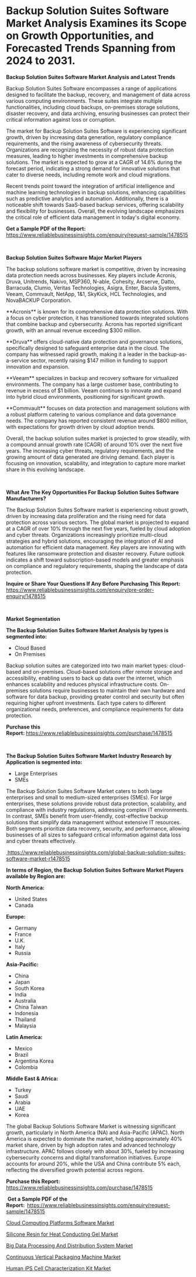 <p><h1>Backup Solution Suites Software Market Analysis Examines its Scope on Growth Opportunities, and Forecasted Trends Spanning from 2024 to 2031.</h1></p><p><strong>Backup Solution Suites Software Market Analysis and Latest Trends</strong></p>
<p><p>Backup Solution Suites Software encompasses a range of applications designed to facilitate the backup, recovery, and management of data across various computing environments. These suites integrate multiple functionalities, including cloud backups, on-premises storage solutions, disaster recovery, and data archiving, ensuring businesses can protect their critical information against loss or corruption.</p><p>The market for Backup Solution Suites Software is experiencing significant growth, driven by increasing data generation, regulatory compliance requirements, and the rising awareness of cybersecurity threats. Organizations are recognizing the necessity of robust data protection measures, leading to higher investments in comprehensive backup solutions. The market is expected to grow at a CAGR of 14.6% during the forecast period, indicating a strong demand for innovative solutions that cater to diverse needs, including remote work and cloud migrations.</p><p>Recent trends point toward the integration of artificial intelligence and machine learning technologies in backup solutions, enhancing capabilities such as predictive analytics and automation. Additionally, there is a noticeable shift towards SaaS-based backup services, offering scalability and flexibility for businesses. Overall, the evolving landscape emphasizes the critical role of efficient data management in today's digital economy.</p></p>
<p><strong>Get a Sample PDF of the Report:&nbsp;</strong> <a href="https://www.reliablebusinessinsights.com/enquiry/request-sample/1478515?utm_campaign=1109&utm_medium=2&utm_source=Github&utm_content=ia&utm_term=09122024&utm_id=backup-solution-suites-software">https://www.reliablebusinessinsights.com/enquiry/request-sample/1478515</a></p>
<p>&nbsp;</p>
<p><strong>Backup Solution Suites Software Major Market Players</strong></p>
<p><p>The backup solutions software market is competitive, driven by increasing data protection needs across businesses. Key players include Acronis, Druva, Unitrends, Nakivo, MSP360, N-able, Cohesity, Arcserve, Datto, Barracuda, Clumio, Veritas Technologies, Asigra, Enter, Bacula Systems, Veeam, Commvault, NetApp, 1&1, SkyKick, HCL Technologies, and NovaBACKUP Corporation.</p><p>**Acronis** is known for its comprehensive data protection solutions. With a focus on cyber protection, it has transitioned towards integrated solutions that combine backup and cybersecurity. Acronis has reported significant growth, with an annual revenue exceeding $300 million.</p><p>**Druva** offers cloud-native data protection and governance solutions, specifically designed to safeguard enterprise data in the cloud. The company has witnessed rapid growth, making it a leader in the backup-as-a-service sector, recently raising $147 million in funding to support innovation and expansion.</p><p>**Veeam** specializes in backup and recovery software for virtualized environments. The company has a large customer base, contributing to revenue in excess of $1 billion. Veeam continues to innovate and expand into hybrid cloud environments, positioning for significant growth.</p><p>**Commvault** focuses on data protection and management solutions with a robust platform catering to various compliance and data governance needs. The company has reported consistent revenue around $800 million, with expectations for growth driven by cloud adoption trends.</p><p>Overall, the backup solution suites market is projected to grow steadily, with a compound annual growth rate (CAGR) of around 10% over the next five years. The increasing cyber threats, regulatory requirements, and the growing amount of data generated are driving demand. Each player is focusing on innovation, scalability, and integration to capture more market share in this evolving landscape.</p></p>
<p>&nbsp;</p>
<p><strong>What Are The Key Opportunities For Backup Solution Suites Software Manufacturers?</strong></p>
<p><p>The Backup Solution Suites Software market is experiencing robust growth, driven by increasing data proliferation and the rising need for data protection across various sectors. The global market is projected to expand at a CAGR of over 10% through the next five years, fueled by cloud adoption and cyber threats. Organizations increasingly prioritize multi-cloud strategies and hybrid solutions, encouraging the integration of AI and automation for efficient data management. Key players are innovating with features like ransomware protection and disaster recovery. Future outlook indicates a shift toward subscription-based models and greater emphasis on compliance and regulatory requirements, shaping the landscape of data protection.</p></p>
<p><strong>Inquire or Share Your Questions If Any Before Purchasing This Report:</strong> <a href="https://www.reliablebusinessinsights.com/enquiry/pre-order-enquiry/1478515?utm_campaign=1109&utm_medium=2&utm_source=Github&utm_content=ia&utm_term=09122024&utm_id=backup-solution-suites-software">https://www.reliablebusinessinsights.com/enquiry/pre-order-enquiry/1478515</a></p>
<p>&nbsp;</p>
<p><strong>Market Segmentation</strong></p>
<p><strong>The Backup Solution Suites Software Market Analysis by types is segmented into:</strong></p>
<p><ul><li>Cloud Based</li><li>On Premises</li></ul></p>
<p><p>Backup solution suites are categorized into two main market types: cloud-based and on-premises. Cloud-based solutions offer remote storage and accessibility, enabling users to back up data over the internet, which enhances scalability and reduces physical infrastructure costs. On-premises solutions require businesses to maintain their own hardware and software for data backup, providing greater control and security but often requiring higher upfront investments. Each type caters to different organizational needs, preferences, and compliance requirements for data protection.</p></p>
<p><strong>Purchase this Report:&nbsp;</strong><a href="https://www.reliablebusinessinsights.com/purchase/1478515?utm_campaign=1109&utm_medium=2&utm_source=Github&utm_content=ia&utm_term=09122024&utm_id=backup-solution-suites-software">https://www.reliablebusinessinsights.com/purchase/1478515</a></p>
<p>&nbsp;</p>
<p><strong>The Backup Solution Suites Software Market Industry Research by Application is segmented into:</strong></p>
<p><ul><li>Large Enterprises</li><li>SMEs</li></ul></p>
<p><p>The Backup Solution Suites Software Market caters to both large enterprises and small to medium-sized enterprises (SMEs). For large enterprises, these solutions provide robust data protection, scalability, and compliance with industry regulations, addressing complex IT environments. In contrast, SMEs benefit from user-friendly, cost-effective backup solutions that simplify data management without extensive IT resources. Both segments prioritize data recovery, security, and performance, allowing businesses of all sizes to safeguard critical information against data loss and cyber threats effectively.</p></p>
<p><a href="https://www.reliablebusinessinsights.com/global-backup-solution-suites-software-market-r1478515?utm_campaign=1109&utm_medium=2&utm_source=Github&utm_content=ia&utm_term=09122024&utm_id=backup-solution-suites-software">&nbsp;https://www.reliablebusinessinsights.com/global-backup-solution-suites-software-market-r1478515</a></p>
<p><strong>In terms of Region, the Backup Solution Suites Software Market Players available by Region are:</strong></p>
<p>
    <p> <strong> North America: </strong>
        <ul>
            <li>United States</li>
            <li>Canada</li>
        </ul>
        </p> 
    <p> <strong> Europe: </strong>
        <ul>
            <li>Germany</li>
            <li>France</li>
            <li>U.K.</li>
            <li>Italy</li>
            <li>Russia</li>
        </ul>
        </p> 
    <p> <strong> Asia-Pacific: </strong>
        <ul>
            <li>China</li>
            <li>Japan</li>
            <li>South Korea</li>
            <li>India</li>
            <li>Australia</li>
            <li>China Taiwan</li>
            <li>Indonesia</li>
            <li>Thailand</li>
            <li>Malaysia</li>
        </ul>
        </p> 
    <p> <strong> Latin America: </strong>
        <ul>
            <li>Mexico</li>
            <li>Brazil</li>
            <li>Argentina Korea</li>
            <li>Colombia</li>
        </ul>
        </p> 
    <p> <strong> Middle East & Africa: </strong>
        <ul>
            <li>Turkey</li>
            <li>Saudi</li>
            <li>Arabia</li>
            <li>UAE</li>
            <li>Korea</li>
        </ul>
    </p>
    </p>
<p><p>The global Backup Solutions Software Market is witnessing significant growth, particularly in North America (NA) and Asia-Pacific (APAC). North America is expected to dominate the market, holding approximately 40% market share, driven by high adoption rates and advanced technology infrastructure. APAC follows closely with about 30%, fueled by increasing cybersecurity concerns and digital transformation initiatives. Europe accounts for around 20%, while the USA and China contribute 5% each, reflecting the diversified growth potential across regions.</p></p>
<p><strong>Purchase this Report: </strong><a href="https://www.reliablebusinessinsights.com/purchase/1478515?utm_campaign=1109&utm_medium=2&utm_source=Github&utm_content=ia&utm_term=09122024&utm_id=backup-solution-suites-software">https://www.reliablebusinessinsights.com/purchase/1478515</a></p>
<p>&nbsp;<strong>Get a Sample PDF of the Report:&nbsp;&nbsp;</strong><a href="https://www.reliablebusinessinsights.com/enquiry/request-sample/1478515?utm_campaign=1109&utm_medium=2&utm_source=Github&utm_content=ia&utm_term=09122024&utm_id=backup-solution-suites-software">https://www.reliablebusinessinsights.com/enquiry/request-sample/1478515</a></p>
<p><strong></strong></p>
<p><p><a href="https://github.com/FahadAhmed223/Market-Research-Report-List-1/blob/main/cloud-computing-platforms-software-market.md?utm_campaign=1109&utm_medium=2&utm_source=Github&utm_content=ia&utm_term=09122024&utm_id=backup-solution-suites-software">Cloud Computing Platforms Software Market</a></p><p><a href="https://www.linkedin.com/pulse/forecasting-trends-silicone-resin-heat-conducting-gel-market-nclhf?utm_campaign=1109&utm_medium=2&utm_source=Github&utm_content=ia&utm_term=09122024&utm_id=backup-solution-suites-software">Silicone Resin for Heat Conducting Gel Market</a></p><p><a href="https://github.com/sherikacas30/Market-Research-Report-List-1/blob/main/big-data-processing-and-distribution-system-market.md?utm_campaign=1109&utm_medium=2&utm_source=Github&utm_content=ia&utm_term=09122024&utm_id=backup-solution-suites-software">Big Data Processing And Distribution System Market</a></p><p><a href="https://www.linkedin.com/pulse/compreh-proposis-fbaif?utm_campaign=1109&utm_medium=2&utm_source=Github&utm_content=ia&utm_term=09122024&utm_id=backup-solution-suites-software">Continuous Vertical Packaging Machine Market</a></p><p><a href="https://www.linkedin.com/pulse/detailed-human-ips-cell-characterization-kit-market-report-95adc?utm_campaign=1109&utm_medium=2&utm_source=Github&utm_content=ia&utm_term=09122024&utm_id=backup-solution-suites-software">Human iPS Cell Characterization Kit Market</a></p></p>